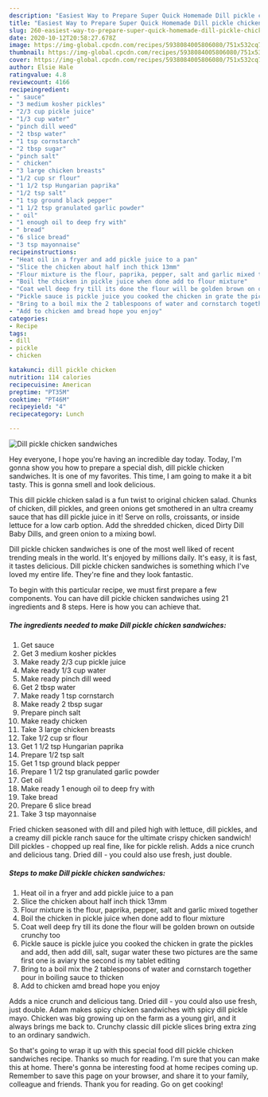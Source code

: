 ```yaml
---
description: "Easiest Way to Prepare Super Quick Homemade Dill pickle chicken sandwiches"
title: "Easiest Way to Prepare Super Quick Homemade Dill pickle chicken sandwiches"
slug: 260-easiest-way-to-prepare-super-quick-homemade-dill-pickle-chicken-sandwiches
date: 2020-10-12T20:58:27.678Z
image: https://img-global.cpcdn.com/recipes/5938084005806080/751x532cq70/dill-pickle-chicken-sandwiches-recipe-main-photo.jpg
thumbnail: https://img-global.cpcdn.com/recipes/5938084005806080/751x532cq70/dill-pickle-chicken-sandwiches-recipe-main-photo.jpg
cover: https://img-global.cpcdn.com/recipes/5938084005806080/751x532cq70/dill-pickle-chicken-sandwiches-recipe-main-photo.jpg
author: Elsie Hale
ratingvalue: 4.8
reviewcount: 4166
recipeingredient:
- " sauce"
- "3 medium kosher pickles"
- "2/3 cup pickle juice"
- "1/3 cup water"
- "pinch dill weed"
- "2 tbsp water"
- "1 tsp cornstarch"
- "2 tbsp sugar"
- "pinch salt"
- " chicken"
- "3 large chicken breasts"
- "1/2 cup sr flour"
- "1 1/2 tsp Hungarian paprika"
- "1/2 tsp salt"
- "1 tsp ground black pepper"
- "1 1/2 tsp granulated garlic powder"
- " oil"
- "1 enough oil to deep fry with"
- " bread"
- "6 slice bread"
- "3 tsp mayonnaise"
recipeinstructions:
- "Heat oil in a fryer and add pickle juice to a pan"
- "Slice the chicken about half inch thick 13mm"
- "Flour mixture is the flour, paprika, pepper, salt and garlic mixed together"
- "Boil the chicken in pickle juice when done add to flour mixture"
- "Coat well deep fry till its done the flour will be golden brown on outside crunchy too"
- "Pickle sauce is pickle juice you cooked the chicken in grate the pickles and add, then add dill, salt, sugar water these two pictures are the same first one is aviary the second is my tablet editing"
- "Bring to a boil mix the 2 tablespoons of water and cornstarch together pour in boiling sauce to thicken"
- "Add to chicken amd bread hope you enjoy"
categories:
- Recipe
tags:
- dill
- pickle
- chicken

katakunci: dill pickle chicken 
nutrition: 114 calories
recipecuisine: American
preptime: "PT35M"
cooktime: "PT46M"
recipeyield: "4"
recipecategory: Lunch

---
```



![Dill pickle chicken sandwiches](https://img-global.cpcdn.com/recipes/5938084005806080/751x532cq70/dill-pickle-chicken-sandwiches-recipe-main-photo.jpg)

Hey everyone, I hope you're having an incredible day today. Today, I'm gonna show you how to prepare a special dish, dill pickle chicken sandwiches. It is one of my favorites. This time, I am going to make it a bit tasty. This is gonna smell and look delicious.

This dill pickle chicken salad is a fun twist to original chicken salad. Chunks of chicken, dill pickles, and green onions get smothered in an ultra creamy sauce that has dill pickle juice in it! Serve on rolls, croissants, or inside lettuce for a low carb option. Add the shredded chicken, diced Dirty Dill Baby Dills, and green onion to a mixing bowl.

Dill pickle chicken sandwiches is one of the most well liked of recent trending meals in the world. It's enjoyed by millions daily. It's easy, it is fast, it tastes delicious. Dill pickle chicken sandwiches is something which I've loved my entire life. They're fine and they look fantastic.


To begin with this particular recipe, we must first prepare a few components. You can have dill pickle chicken sandwiches using 21 ingredients and 8 steps. Here is how you can achieve that.

<!--inarticleads1-->

##### The ingredients needed to make Dill pickle chicken sandwiches:

1. Get  sauce
1. Get 3 medium kosher pickles
1. Make ready 2/3 cup pickle juice
1. Make ready 1/3 cup water
1. Make ready pinch dill weed
1. Get 2 tbsp water
1. Make ready 1 tsp cornstarch
1. Make ready 2 tbsp sugar
1. Prepare pinch salt
1. Make ready  chicken
1. Take 3 large chicken breasts
1. Take 1/2 cup sr flour
1. Get 1 1/2 tsp Hungarian paprika
1. Prepare 1/2 tsp salt
1. Get 1 tsp ground black pepper
1. Prepare 1 1/2 tsp granulated garlic powder
1. Get  oil
1. Make ready 1 enough oil to deep fry with
1. Take  bread
1. Prepare 6 slice bread
1. Take 3 tsp mayonnaise


Fried chicken seasoned with dill and piled high with lettuce, dill pickles, and a creamy dill pickle ranch sauce for the ultimate crispy chicken sandwich! Dill pickles - chopped up real fine, like for pickle relish. Adds a nice crunch and delicious tang. Dried dill - you could also use fresh, just double. 

<!--inarticleads2-->

##### Steps to make Dill pickle chicken sandwiches:

1. Heat oil in a fryer and add pickle juice to a pan
1. Slice the chicken about half inch thick 13mm
1. Flour mixture is the flour, paprika, pepper, salt and garlic mixed together
1. Boil the chicken in pickle juice when done add to flour mixture
1. Coat well deep fry till its done the flour will be golden brown on outside crunchy too
1. Pickle sauce is pickle juice you cooked the chicken in grate the pickles and add, then add dill, salt, sugar water these two pictures are the same first one is aviary the second is my tablet editing
1. Bring to a boil mix the 2 tablespoons of water and cornstarch together pour in boiling sauce to thicken
1. Add to chicken amd bread hope you enjoy


Adds a nice crunch and delicious tang. Dried dill - you could also use fresh, just double. Adam makes spicy chicken sandwiches with spicy dill pickle mayo. Chicken was big growing up on the farm as a young girl, and it always brings me back to. Crunchy classic dill pickle slices bring extra zing to an ordinary sandwich. 

So that's going to wrap it up with this special food dill pickle chicken sandwiches recipe. Thanks so much for reading. I'm sure that you can make this at home. There's gonna be interesting food at home recipes coming up. Remember to save this page on your browser, and share it to your family, colleague and friends. Thank you for reading. Go on get cooking!
